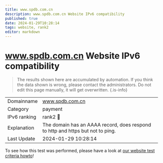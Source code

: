 ```yaml
---
title: www.spdb.com.cn
description: www.spdb.com.cn Website IPv6 compatibility
published: true
date: 2024-01-29T10:28:14
tags: website, rank2
editor: markdown
---
```


# www.spdb.com.cn Website IPv6 compatibility

> The results shown here are accumulated by automation. If you think the data shown is wrong, please contact the administrators. 
> Do not edit this page manually, it will get overwritten.
{.is-info}


|   |   |
| - | - |
| Domainname | www.spdb.com.cn
| Category | payment |
| IPv6 ranking | rank2 :2nd_place_medal: |
| Explanation | The domain has an AAAA record, does respond to http and https but not to ping. |
| Last Update | 2024-01-29 10:28:14 |

To see how this test was performed, please have a look at [our website test criteria howto](/howto/testcriteria/website)!

